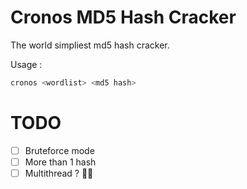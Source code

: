 # Cronos MD5 Hash Cracker

The world simpliest md5 hash cracker.

Usage :

```sh
cronos <wordlist> <md5 hash>
```

# TODO

- [ ] Bruteforce mode 
- [ ] More than 1 hash
- [ ] Multithread ? 🤷🏻‍
